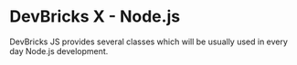 # DevBricks X - Node.js
DevBricks JS provides several classes which will be usually used in every day Node.js development. 
